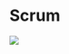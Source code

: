 # Scrum
![](https://github.com/maisonsouza/processo-de-desenvolvimento-de-software/blob/master/Scrum/scrum%20framework.png)

